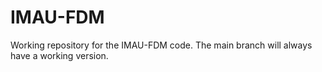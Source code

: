 # IMAU-FDM
Working repository for the IMAU-FDM code. The main branch will always have a working version.
